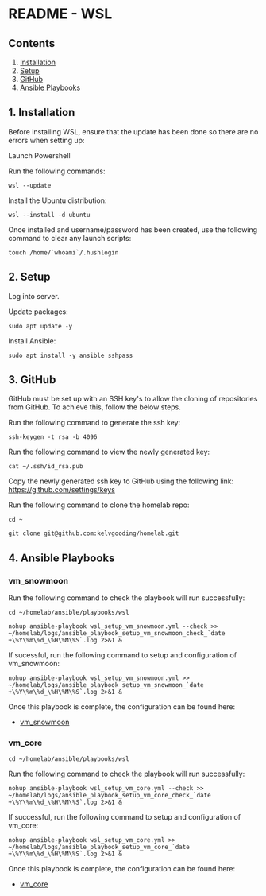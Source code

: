 # README - WSL

## Contents

1. [Installation](#1-installation)
2. [Setup](#2-setup)
3. [GitHub](#3-github)
4. [Ansible Playbooks](#5-ansible-playbooks)

## 1. Installation

Before installing WSL, ensure that the update has been done so there are no errors when setting up:

Launch Powershell

Run the following commands:

```
wsl --update
```
Install the Ubuntu distribution:
```
wsl --install -d ubuntu
```
Once installed and username/password has been created, use the following command to clear any launch scripts:
```
touch /home/`whoami`/.hushlogin
```

## 2. Setup

Log into server.

Update packages:

```
sudo apt update -y
```

Install Ansible:

```
sudo apt install -y ansible sshpass
```

## 3. GitHub

GitHub must be set up with an SSH key's to allow the cloning of repositories from GitHub. To achieve this, follow the below steps.

Run the following command to generate the ssh key:

```
ssh-keygen -t rsa -b 4096
```

Run the following command to view the newly generated key:

```
cat ~/.ssh/id_rsa.pub
```

Copy the newly generated ssh key to GitHub using the following link: https://github.com/settings/keys

Run the following command to clone the homelab repo:

```
cd ~
```
```
git clone git@github.com:kelvgooding/homelab.git
```

## 4. Ansible Playbooks

### vm_snowmoon

Run the following command to check the playbook will run successfully:

```
cd ~/homelab/ansible/playbooks/wsl
```

```
nohup ansible-playbook wsl_setup_vm_snowmoon.yml --check >> ~/homelab/logs/ansible_playbook_setup_vm_snowmoon_check_`date +\%Y\%m\%d_\%H\%M\%S`.log 2>&1 &
```

If sucessful, run the following command to setup and configuration of vm_snowmoon:

```
nohup ansible-playbook wsl_setup_vm_snowmoon.yml >> ~/homelab/logs/ansible_playbook_setup_vm_snowmoon_`date +\%Y\%m\%d_\%H\%M\%S`.log 2>&1 &
```

Once this playbook is complete, the configuration can be found here:

* [vm_snowmoon](README_vm_snowmoon.md)

### vm_core

```
cd ~/homelab/ansible/playbooks/wsl
```

Run the following command to check the playbook will run successfully:

```
nohup ansible-playbook wsl_setup_vm_core.yml --check >> ~/homelab/logs/ansible_playbook_setup_vm_core_check_`date +\%Y\%m\%d_\%H\%M\%S`.log 2>&1 &
```

If successful, run the following command to setup and configuration of vm_core:

```
nohup ansible-playbook wsl_setup_vm_core.yml >> ~/homelab/logs/ansible_playbook_setup_vm_core_`date +\%Y\%m\%d_\%H\%M\%S`.log 2>&1 &
```

Once this playbook is complete, the configuration can be found here:

* [vm_core](README_vm_core.md)